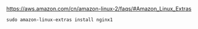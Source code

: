 https://aws.amazon.com/cn/amazon-linux-2/faqs/#Amazon_Linux_Extras
```
sudo amazon-linux-extras install nginx1
```
